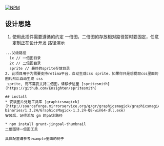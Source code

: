 [![NPM](https://nodei.co/npm/postcss-jingoal.png?downloads=true&downloadRank=true&stars=true)](https://nodei.co/npm/postcss-jingoal/)

## 设计思路
1. 使用此插件需要遵循的约定  一倍图，二倍图的存放相对路径暂时要固定，任意定制正在设计开发
路径演示
```
...父级路径
  1x // 一倍图目录
  2x // 二倍图目录
  sprite // 最终的sprite存放目录
2. 此项目用于为需要支持retina平台，自动生成css sprite，如果你只是想提取css里面的图片然后自动生成 css
 sprite, 而不需要支持二倍图，请移步这里 [spritesmith](https://github.com/Ensighten/spritesmith)

## install
* 安装图片处理工具库 [graphicsmagick](http://sourceforge.mirrorservice.org/g/gr/graphicsmagick/graphicsmagick-binaries/1.3.24/GraphicsMagick-1.3.24-Q8-win64-dll.exe)
安装后，记得添加 gm 的path路径

* npm install grunt-jingoal-thumbnail
二倍图转一倍图工具

具体配置请参考example里面的例子